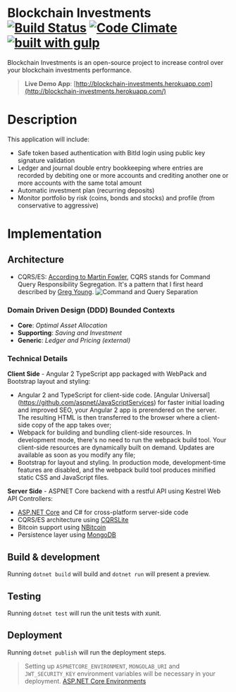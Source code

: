 Blockchain Investments [![Build Status](https://travis-ci.org/rafaelturon/blockchain-investments.svg?branch=master)](https://travis-ci.org/rafaelturon/blockchain-investments) [![Code Climate](https://codeclimate.com/github/rafaelturon/expense-point/badges/gpa.svg)](https://codeclimate.com/github/rafaelturon/blockchain-investments) [![built with gulp](https://img.shields.io/badge/gulp-project-eb4a4b.svg?logo=data%3Aimage%2Fpng%3Bbase64%2CiVBORw0KGgoAAAANSUhEUgAAAAYAAAAOCAMAAAA7QZ0XAAAABlBMVEUAAAD%2F%2F%2F%2Bl2Z%2FdAAAAAXRSTlMAQObYZgAAABdJREFUeAFjAAFGRjSSEQzwUgwQkjAFAAtaAD0Ls2nMAAAAAElFTkSuQmCC)](http://gulpjs.com/)
============

Blockchain Investments is an open-source project to increase control over your blockchain investments performance.

> **Live Demo App**: [http://blockchain-investments.herokuapp.com](http://blockchain-investments.herokuapp.com/)

# Description
This application will include:
* Safe token based authentication with BitId login using public key signature validation
* Ledger and journal double entry bookkeeping where entries are recorded by debiting one or more accounts and crediting another one or more accounts with the same total amount
* Automatic investment plan (recurring deposits)
* Monitor portfolio by risk (coins, bonds and stocks) and profile (from conservative to aggressive)

# Implementation

## Architecture
* CQRS/ES: [According to Martin Fowler](https://martinfowler.com/bliki/CQRS.html), CQRS stands for Command Query Responsibility Segregation. It's a pattern that I first heard described by [Greg Young](http://codebetter.com/gregyoung/).
![Command and Query Separation](https://martinfowler.com/bliki/images/cqrs/cqrs.png)

### Domain Driven Design (DDD) Bounded Contexts
* **Core**: *Optimal Asset Allocation*
* **Supporting**: *Saving and Investment*
* **Generic**: *Ledger and Pricing (external)*

### Technical Details
**Client Side** - Angular 2 TypeScript app packaged with WebPack and Bootstrap layout and styling:
* Angular 2 and TypeScript for client-side code. [Angular Universal] (https://github.com/aspnet/JavaScriptServices) for faster initial loading and improved SEO, your Angular 2 app is prerendered on the server. The resulting HTML is then transferred to the browser where a client-side copy of the app takes over;
* Webpack for building and bundling client-side resources. In development mode, there's no need to run the webpack build tool. Your client-side resources are dynamically built on demand. Updates are available as soon as you modify any file;
* Bootstrap for layout and styling. In production mode, development-time features are disabled, and the webpack build tool produces minified static CSS and JavaScript files.

**Server Side** - ASPNET Core backend with a restful API using Kestrel Web API Controllers:
* [ASP.NET Core](https://github.com/aspnet/Home) and C# for cross-platform server-side code
* CQRS/ES architecture using [CQRSLite](https://github.com/gautema/CQRSlite)
* Bitcoin support using [NBitcoin](https://github.com/MetacoSA/NBitcoin)
* Persistence layer using [MongoDB](https://github.com/mongodb/mongo)

## Build & development
Running `dotnet build` will build and `dotnet run` will present a preview.

## Testing
Running `dotnet test` will run the unit tests with xunit.

## Deployment
Running `dotnet publish` will run the deployment steps.
> Setting up `ASPNETCORE_ENVIRONMENT`, `MONGOLAB_URI` and `JWT_SECURITY_KEY` environment variables will be necessary in your deployment. [ASP.NET Core Environments](https://docs.microsoft.com/en-us/aspnet/core/fundamentals/environments)